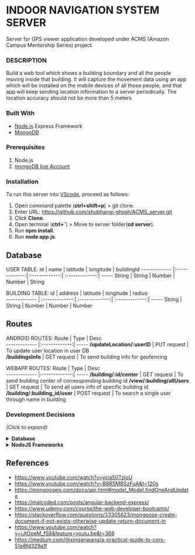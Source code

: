 # INDOOR NAVIGATION SYSTEM SERVER
Server for GPS viewer application developed under ACMS (Amazon Campus Mentorship Series) project.

### DESCRIPTION
Build a web tool which shows a building boundary and all the people moving inside that building. It will capture the movement data using an app which will be installed on the mobile devices of all those people, and that app will keep sending location information to a server periodically. The location accuracy should not be more than 5 meters

### Built With
* [Node.js](https://nodejs.org/en/) Express Framework
* [MongoDB](https://account.mongodb.com/account/login?n=%2Fv2%2F5e8343fb691e4543801d0978&nextHash=%23metrics%2FreplicaSet%2F5e8351951b6cc014eb2fd163%2Fexplorer%2Ftest%2Fposts%2Ffind)

### Prerequisites
1. Node.js
2. [mongoDB live Account](https://account.mongodb.com/account/login?n=%2Fv2%2F5e8343fb691e4543801d0978&nextHash=%23metrics%2FreplicaSet%2F5e8351951b6cc014eb2fd163%2Fexplorer%2Ftest%2Fposts%2Ffind)

### Installation
To run this server into [VScode](https://code.visualstudio.com/), proceed as follows:

1. Open command palette (**ctrl+shift+p**) > git clone.
2. Enter URL: https://github.com/shubhangi-ghosh/ACMS_server.git
3. Click **Clone**.
4. Open terminal (**ctrl+`**) > Move to server folder(**cd server**).
5. Run **npm install**.
6. Run **node app.js**.

## Database
USER TABLE:
 id       |  name | latitude          | longitude  | buildingId
 ------------- |:-------------:|:-------------:| :-------------:| -----
 String | String | Number | Number | String
 
BUILDING TABLE:
 id        | address  | latitude       | longitude          | radius  
 ------------- | :-------------:| :-------------:| :-------------:| -----
 String | String | Number | Number | Number 
 
## Routes
ANDROID ROUTES:
 Route        | Type          | Desc  
 ------------- |:-------------:| -----
 **/updateLocation/:userID** | PUT request | To update user location in user DB  
 **/buildingsInfo** | GET request | To send building info for geofencing 
 
WEBAPP ROUTES:
 Route        | Type          | Desc  
 ------------- |:-------------:| -----
 **/building/:id/center** | GET request | To send building center of corressponding building id
 **/view/:building/allUsers** | GET request | To send all users info of specific building id
 **/building/:building_id/user** | POST request | To search a single user through name in building

### Development Decisions
*(Click to expand)*
<details>
  <summary><b>Database</b></summary>
  <br />
  There are two types of databases SQL and NOSQL <br />

  1. <b>SQL </b> <br />
     - SQL databases are primarily referred to as Relational Databases (RDBMS).They are table-based databases.<br />
     - SQL databases use structured query language (SQL) for defining and manipulating data.They have predefined schema.<br />
     - Relational databases like MySQL Database, Oracle, Ms SQL Server, Sybase, etc. use SQL.<br />
  2. <b> NOSQL </b> <br />
     - NoSQL databases are primarily referred to as Non-relational or Distributed Databases.They are document based, key-value pairs, graph databases.<br />
     - NoSQL database stands for "Not Only SQL" or "Not SQL.”.They  have dynamic schema.<br />
     - MongoDB, Redis, etc use NOSQL.
<br/> <br />

  <b><u>Our solution:</u></b><br />
 We are using NoSQL database MongoDB Atlas.<br />
 <ul>
   <li> NOSQL gives the flexibility to change data schema without modifying any of the existing data.</li>
   <li> The database doesn’t require a database administrator.</li>
   <li> It’s high-performing for simple queries.</li>
   <li> Highly flexible as new columns or fields can be added on MongoDB without affecting existing rows or application performance.</li>
</ul>
    
  <br /><br />
</details>

<details>
  <summary><b>NodeJS Frameworks</b></summary>
  <br />
  Node.js frameworks are mostly used because of their productivity, scalability and speed. There are many frameworks available.
<br/> <br />

  <b><u>Our solution:</u></b><br />
        We are using EXPRESS framework:
<br />
 <ul>
   <li> Express.js is a fast, minimalist web framework built on Node.js which behaves like a middleware to help manage our servers and routes.</li>
   <li> It’s robust API allows users to configure routes to send/receive requests between the front-end and the database (acting as a HTTP server framework). </li>
   <li> It supports a lot of other packages and other template engines such as Pug, Mustache, EJS.
</li>
   <li> It is probably the most popular Node.js framework available for the JavaScript community on GitHub with over 41,000 stars [Github stars: 41,036].
</li>
</ul>
    
  <br /><br />
</details>

## References
- https://www.youtube.com/watch?v=ycja50TzjoU  
- https://www.youtube.com/watch?v=B8RSMBSzFuA&t=120s 
- https://mongoosejs.com/docs/api.html#model_Model.findOneAndUpdate 
- https://malcoded.com/posts/angular-backend-express/ 
- https://www.udemy.com/course/the-web-developer-bootcamp/
- https://stackoverflow.com/questions/33305623/mongoose-create-document-if-not-exists-otherwise-update-return-document-in
- https://www.youtube.com/watch?v=iJtOoeM_fS8&feature=youtu.be&t=368
- https://medium.com/@xinganwang/a-practical-guide-to-cors-51e8fd329a1f
